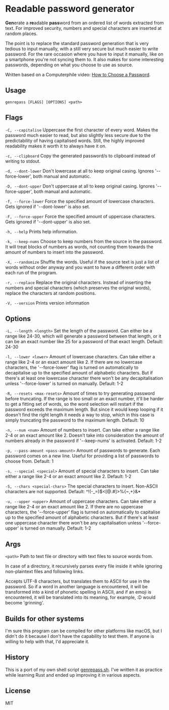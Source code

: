 # Readable password generator

**Gen**erate a **re**adable **pass**word from an ordered list of words extracted from text. For improved security, numbers and special characters are inserted at random places.

The point is to replace the standard password generation that is very tedious to input manually, with a still very secure but much easier to write password. For the rare occasion where you have to input it manually, like on a smartphone you're not syncing them to. It also makes for some interesting passwords, depending on what you choose to use as source.

Written based on a Computerphile video: [How to Choose a Password](https://youtu.be/3NjQ9b3pgIg).

## Usage

`genrepass [FLAGS] [OPTIONS] <path>`

## Flags

`-C, --capitalise` Uppercase the first character of every word. Makes the password much easier to read, but also slightly less secure due to the predictability of having capitalised words. Still, the highly improved readability makes it worth it to always have it on.

`-c, --clipboard` Copy the generated password/s to clipboard instead of writing to stdout.

`-d, --dont-lower` Don't lowercase at all to keep original casing. Ignores '--force-lower', both manual and automatic.

`-D, --dont-upper` Don't uppercase at all to keep original casing. Ignores '--force-upper', both manual and automatic.

`-f, --force-lower` Force the specified amount of lowercase characters. Gets ignored if '--dont-lower' is also set.

`-F, --force-upper` Force the specified amount of uppercase characters. Gets ignored if '--dont-upper' is also set.

`-h, --help` Prints help information.

`-k, --keep-nums` Choose to keep numbers from the source in the password. It will treat blocks of numbers as words, not counting them towards the amount of numbers to insert into the password.

`-X, --randomize` Shuffle the words. Useful if the source text is just a list of words without order anyway and you want to have a different order with each run of the program.

`-r, --replace` Replace the original characters. Instead of inserting the numbers and special characters (which preserves the original words), replace the characters at random positions.

`-V, --version` Prints version information


## Options

`-L, --length <length>` Set the length of the password. Can either be a range like 24-30, which will generate a password between that length, or it can be an exact number like 25 for a password of that exact length. Default: 24-30

`-l, --lower <lower>` Amount of lowercase characters. Can take either a range like 2-4 or an exact amount like 2. If there are no lowercase characters, the '--force-lower' flag is turned on automatically to decapitalise up to the specified amount of alphabetic characters. But if there's at least one lowercase character there won't be any decapitalisation unless '--force-lower' is turned on manually. Default: 1-2

`-R, --resets <max-resets>` Amount of times to try generating password before truncating. If the range is too small or an exact number, it'll be harder to get a fitting set of words, so the word selection will restart if the password exceeds the maximum length. But since it would keep looping if it doesn't find the right length it needs a way to stop, which in this case is simply truncating the password to the maximum length. Default: 10

`-n, --num <num>` Amount of numbers to insert. Can take either a range like 2-4 or an exact amount like 2. Doesn't take into consideration the amount of numbers already in the password if '--keep-nums' is activated. Default: 1-2

`-p, --pass-amount <pass-amount>` Amount of passwords to generate. Each password comes on a new line. Useful for providing a list of passwords to choose from. Default: 1

`-s, --special <special>` Amount of special characters to insert. Can take either a range like 2-4 or an exact amount like 2. Default: 1-2

`-S, --chars <special-chars>` The special characters to insert. Non-ASCII characters are not supported. Default: ^!(-_=)$<[@.#]>%{~,+}&*

`-u, --upper <upper>` Amount of uppercase characters. Can take either a range like 2-4 or an exact amount like 2. If there are no uppercase characters, the '--force-upper' flag is turned on automatically to capitalise up to the specified amount of alphabetic
characters. But if there's at least one uppercase character there won't be any capitalisation unless '--force-upper' is turned on manually. Default: 1-2

## Args

`<path>` Path to text file or directory with text files to source words from.

In case of a directory, it recursively parses every file inside it while ignoring non-plaintext files and following links.

Accepts UTF-8 characters, but translates them to ASCII for use in the password. So if a word in another language is encountered, it will be transformed into a kind of phonetic spelling in ASCII, and if an emoji is encountered, it will be translated into its meaning, for example, :D would become 'grinning'.

## Builds for other systems

I'm sure this program can be compiled for other platforms like macOS, but I didn't do it because I don't have the capability to test them. If anyone is willing to help with that, I'd appreciate it.

## History

This is a port of my own shell script [genrepass.sh](https://github.com/AlexChaplinBraz/genrepass.sh). I've written it as practice while learning Rust and ended up improving it in various aspects.

## License

MIT
